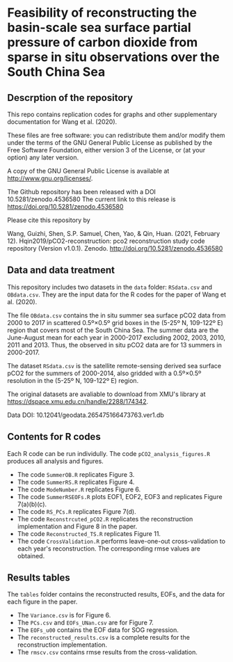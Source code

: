 # Feasibility of reconstructing the basin-scale sea surface partial pressure of carbon dioxide from sparse in situ observations over the South China Sea
## Descrption of the repository
This repo contains replication codes for graphs and other supplementary documentation for Wang et al. (2020). 

These files are free software: you can redistribute them and/or modify them under the terms of the GNU General Public License as published by the Free Software Foundation, either version 3 of the License, or (at your option) any later version.

A copy of the GNU General Public License is available at http://www.gnu.org/licenses/.

The Github repository has been released with a DOI 10.5281/zenodo.4536580
The current link to this release is https://doi.org/10.5281/zenodo.4536580

Please cite this repository by

Wang, Guizhi, Shen, S.P. Samuel, Chen, Yao, & Qin, Huan. (2021, February 12). Hqin2019/pCO2-reconstruction: pco2 reconstruction study code repository (Version v1.0.1). Zenodo. http://doi.org/10.5281/zenodo.4536580


## Data and data treatment
This repository includes two datasets in the `data` folder: `RSdata.csv` and `OBdata.csv`. They are the input data for the R codes for the paper of Wang et al. (2020). 

The file `OBdata.csv` contains the in situ summer sea surface pCO2 data from 2000 to 2017 in scattered 0.5º×0.5º grid boxes in the (5-25º N, 109-122º E) region that covers most of the South China Sea. The summer data are the June-August mean for each year in 2000-2017 excluding 2002, 2003, 2010, 2011 and 2013. Thus, the observed in situ pCO2 data are for 13 summers in 2000-2017. 

The dataset `RSdata.csv` is the satellite remote-sensing derived sea surface pCO2 for the summers of 2000-2014, also gridded with a 0.5º×0.5º resolution in the (5-25º N, 109-122º E) region.

The original datasets are avaliable to download from XMU's library at https://dspace.xmu.edu.cn/handle/2288/174342.

Data DOI: 10.12041/geodata.265475166473763.ver1.db


## Contents for R codes
Each R code can be run individully. The code `pCO2_analysis_figures.R` produces all analysis and figures.
- The code `SummerOB.R` replicates Figure 3.
- The code `SummerRS.R` replicates Figure 4.
- The code `ModeNumber.R` replicates Figure 6.
- The code `SummerRSEOFs.R` plots EOF1, EOF2, EOF3 and replicates Figure 7(a)(b)(c).
- The code `RS_PCs.R` replicates Figure 7(d).
- The code `Reconstrcuted_pCO2.R` replicates the reconstruction implementation and Figure 8 in the paper.
- The code `Reconstructed_TS.R` replicates Figure 11.
- The code `CrossValidation.R` performs leave-one-out cross-validation to each year's reconstruction. The corresponding rmse values are obtained.


## Results tables
The `tables` folder contains the reconstructed results, EOFs, and the data for each figure in the paper. 
- The `Variance.csv` is for Figure 6.
- The `PCs.csv` and `EOFs_UNan.csv` are for Figure 7.
- The `EOFs_u00` contains the EOF data for SOG regression.
- The `reconstructed_results.csv` is a complete results for the reconstruction implementation.
- The `rmscv.csv` contains rmse results from the cross-validation.


